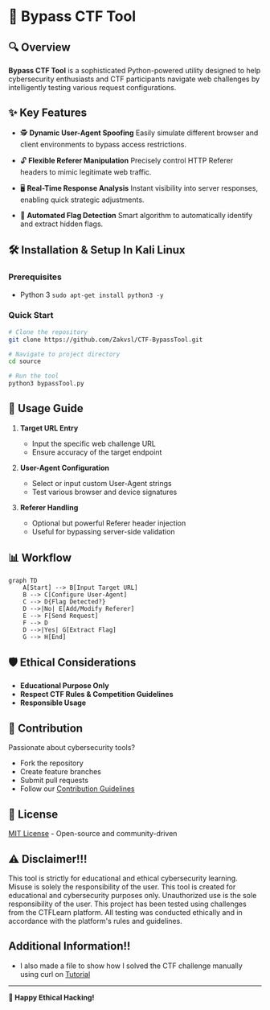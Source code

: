 # 🚩 Bypass CTF Tool

## 🔍 Overview
**Bypass CTF Tool** is a sophisticated Python-powered utility designed to help cybersecurity enthusiasts and CTF participants navigate web challenges by intelligently testing various request configurations.

## ✨ Key Features
- 🕵️ **Dynamic User-Agent Spoofing**
  Easily simulate different browser and client environments to bypass access restrictions.

- 🔓 **Flexible Referer Manipulation**
  Precisely control HTTP Referer headers to mimic legitimate web traffic.

- 🖥️ **Real-Time Response Analysis**
  Instant visibility into server responses, enabling quick strategic adjustments.

- 🎯 **Automated Flag Detection**
  Smart algorithm to automatically identify and extract hidden flags.

## 🛠 Installation & Setup In Kali Linux

### Prerequisites
- Python 3 `sudo apt-get install python3 -y`

### Quick Start
```bash
# Clone the repository
git clone https://github.com/Zakvsl/CTF-BypassTool.git

# Navigate to project directory
cd source

# Run the tool
python3 bypassTool.py
```

## 🚀 Usage Guide

1. **Target URL Entry**
   - Input the specific web challenge URL
   - Ensure accuracy of the target endpoint

2. **User-Agent Configuration**
   - Select or input custom User-Agent strings
   - Test various browser and device signatures

3. **Referer Handling**
   - Optional but powerful Referer header injection
   - Useful for bypassing server-side validation

## 📊 Workflow
```mermaid
graph TD
    A[Start] --> B[Input Target URL]
    B --> C[Configure User-Agent]
    C --> D{Flag Detected?}
    D -->|No| E[Add/Modify Referer]
    E --> F[Send Request]
    F --> D
    D -->|Yes| G[Extract Flag]
    G --> H[End]
```

## 🛡️ Ethical Considerations
- **Educational Purpose Only**
- **Respect CTF Rules & Competition Guidelines**
- **Responsible Usage**

## 🤝 Contribution
Passionate about cybersecurity tools? 
- Fork the repository
- Create feature branches
- Submit pull requests
- Follow our [Contribution Guidelines](CONTRIBUTING.md)

## 📜 License
[MIT License](LICENSE) - Open-source and community-driven

## ⚠️ Disclaimer!!!
This tool is strictly for educational and ethical cybersecurity learning. Misuse is solely the responsibility of the user.
This tool is created for educational and cybersecurity purposes only. 
Unauthorized use is the sole responsibility of the user.
This project has been tested using challenges from the CTFLearn platform. All testing was conducted ethically and in accordance with the platform's rules and guidelines.

## Additional Information!!
- I also made a file to show how I solved the CTF challenge manually using curl on [Tutorial](TUTORIAL.md)
---

**🔐 Happy Ethical Hacking!**

